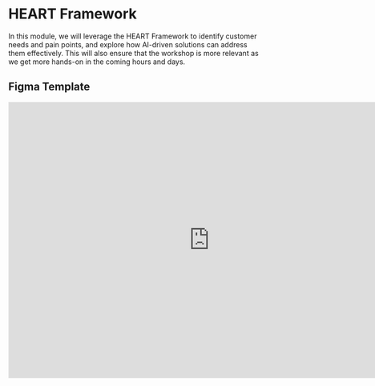 # HEART Framework

In this module, we will leverage the HEART Framework to identify customer needs and pain points, and explore how AI-driven solutions can address them effectively. This will also ensure that the workshop is more relevant as we get more hands-on in the coming hours and days.

## Figma Template

<iframe style="border: 1px solid rgba(0, 0, 0, 0.1);" width="800" height="550" src="https://www.figma.com/embed?embed_host=share&url=https%3A%2F%2Fwww.figma.com%2Ffile%2FA4fxlLAoeKhyTkBCFIHFBu%2FMiyagi-Heart-Framework-and-Design-Thinking%3Fnode-id%3D0%253A1%26t%3DpuGCYSa88qp5tjNO-1" allowfullscreen></iframe>


